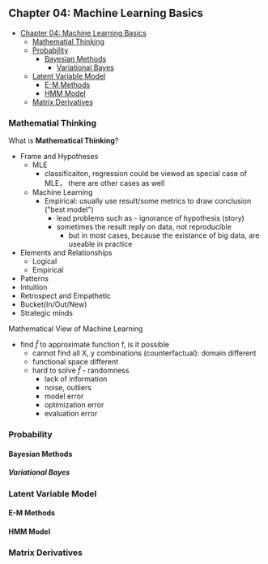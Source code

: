 ## Chapter 04: Machine Learning Basics

- [Chapter 04: Machine Learning Basics](#chapter-04-machine-learning-basics)
  - [Mathematial Thinking](#mathematial-thinking)
  - [Probability](#probability)
    - [Bayesian Methods](#bayesian-methods)
      - [Variational Bayes](#variational-bayes)
  - [Latent Variable Model](#latent-variable-model)
    - [E-M Methods](#e-m-methods)
    - [HMM Model](#hmm-model)
  - [Matrix Derivatives](#matrix-derivatives)

### Mathematial Thinking

What is **Mathematical Thinking**?

- Frame and Hypotheses
  - MLE
    - classificaiton, regression could be viewed as special case of MLE， there are other cases as well
  - Machine Learning
    - Empirical: usually use result/some metrics to draw conclusion ("best model")
      - lead problems such as - ignorance of hypothesis (story)
      - sometimes the result reply on data, not reproducible
        - but in most cases, because the existance of big data, are useable in practice
- Elements and Relationships 
  - Logical
  - Empirical
- Patterns
- Intuition
- Retrospect and Empathetic 
- Bucket(In/Out/New)
- Strategic minds

Mathematical View of Machine Learning

- find $\hat{f}$ to approximate function f, is it possible
  - cannot find all X, y combinations (counterfactual): domain different
  - functional space different
  - hard to solve $\hat{f}$ - randomness
    - lack of information
    - noise, outliers
    - model error
    - optimization error
    - evaluation error


### Probability

#### Bayesian Methods

##### Variational Bayes

### Latent Variable Model

#### E-M Methods

#### HMM Model

### Matrix Derivatives